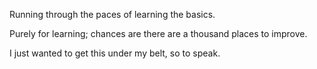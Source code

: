 Running through the paces of learning the basics. 

Purely for learning; chances are there are a thousand places to improve.

I just wanted to get this under my belt, so to speak.
